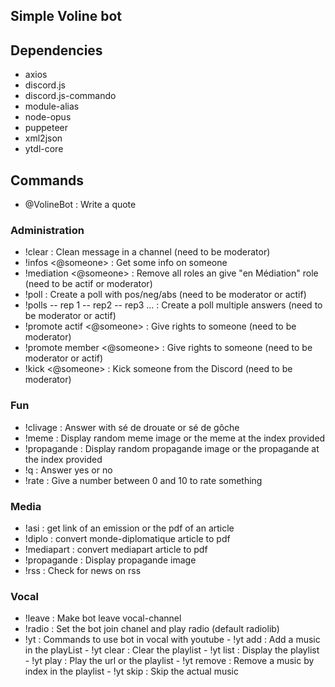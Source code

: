 ## Simple Voline bot

## Dependencies
 - axios
 - discord.js
 - discord.js-commando
 - module-alias
 - node-opus
 - puppeteer
 - xml2json
 - ytdl-core

## Commands
 - @VolineBot : Write a quote

### Administration
 - !clear : Clean message in a channel (need to be moderator)
 - !infos <@someone> : Get some info on someone
 - !mediation <@someone> : Remove all roles an give "en Médiation" role (need to be actif or moderator)
 - !poll <question> : Create a poll with pos/neg/abs (need to be moderator or actif)
 - !polls <question> -- rep 1 -- rep2 -- rep3 ... : Create a poll multiple answers (need to be moderator or actif)
 - !promote actif <@someone> : Give rights to someone (need to be moderator)
 - !promote member <@someone> : Give rights to someone (need to be moderator or actif)
 - !kick <@someone> : Kick someone from the Discord (need to be moderator)

### Fun
- !clivage <text> : Answer with sé de drouate or sé de gôche
- !meme <index> : Display random meme image or the meme at the index provided
- !propagande <index> : Display random propagande image or the propagande at the index provided
- !q <text> : Answer yes or no
- !rate <text> : Give a number between 0 and 10 to rate something

### Media
- !asi <url> : get link of an emission or the pdf of an article
- !diplo <url> : convert monde-diplomatique article to pdf
- !mediapart <url> : convert mediapart article to pdf
- !propagande : Display propagande image
- !rss : Check for news on rss

### Vocal
 - !leave : Make bot leave vocal-channel
 - !radio <url> : Set the bot join chanel and play radio (default radiolib)
 - !yt : Commands to use bot in vocal with youtube
       - !yt add <url> : Add a music in the playList
       - !yt clear : Clear the playlist
       - !yt list : Display the playlist
       - !yt play <url> : Play the url or the playlist
       - !yt remove <index> : Remove a music by index in the playlist
       - !yt skip : Skip the actual music
